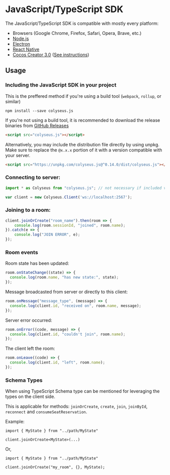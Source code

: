 # JavaScript/TypeScript SDK

The JavaScript/TypeScript SDK is compatible with mostly every platform:

- Browsers (Google Chrome, Firefox, Safari, Opera, Brave, etc.)
- [Node.js](https://nodejs.org/)
- [Electron](https://github.com/electron/electron)
- [React Native](https://github.com/facebook/react-native)
- [Cocos Creator 3.0](https://cocos.com/creator) ([See instructions](/getting-started/cocos-creator))

## Usage

### Including the JavaScript SDK in your project

This is the preffered method if you're using a build tool (`webpack`, `rollup`, or similar)

```
npm install --save colyseus.js
```

If you're not using a build tool, it is recommended to download the release binaries from [GitHub Releases](https://github.com/colyseus/colyseus.js/releases)

```html
<script src="colyseus.js"></script>
```

Alternatively, you may include the distribution file directly by using unpkg. Make sure to replace the `@x.x.x` portion of it with a version compatible with your server.

```html
<script src="https://unpkg.com/colyseus.js@^0.14.0/dist/colyseus.js"></script>
```

### Connecting to server:

```ts
import * as Colyseus from "colyseus.js"; // not necessary if included via <script> tag.

var client = new Colyseus.Client('ws://localhost:2567');
```

### Joining to a room:

```ts
client.joinOrCreate("room_name").then(room => {
    console.log(room.sessionId, "joined", room.name);
}).catch(e => {
    console.log("JOIN ERROR", e);
});
```

### Room events

Room state has been updated:

```ts
room.onStateChange((state) => {
  console.log(room.name, "has new state:", state);
});
```

Message broadcasted from server or directly to this client:

```ts
room.onMessage("message_type", (message) => {
  console.log(client.id, "received on", room.name, message);
});
```

Server error occurred:

```ts
room.onError((code, message) => {
  console.log(client.id, "couldn't join", room.name);
});
```

The client left the room:

```ts
room.onLeave((code) => {
  console.log(client.id, "left", room.name);
});
```

### Schema Types

When using TypeScript Schema type can be mentioned for leveraging the types on the client side.

This is applicable for methods: `joinOrCreate`, `create`, `join`, `joinById`, `reconnect` and `consumeSeatReservation`.

Example:

```
import { MyState } from "../path/MyState"

client.joinOrCreate<MyState>(...)
```

Or,

```
import { MyState } from "../path/MyState"

client.joinOrCreate("my_room", {}, MyState);
```
